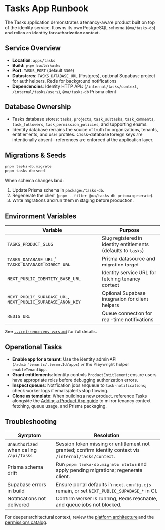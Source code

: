 # Tasks App Runbook

The Tasks application demonstrates a tenancy-aware product built on top of the identity service. It owns its own PostgreSQL schema (`@ma/tasks-db`) and relies on identity for authorization context.

## Service Overview

- **Location**: `apps/tasks`
- **Build**: `pnpm build:tasks`
- **Port**: `TASKS_PORT` (default `3300`)
- **Datastores**: `TASKS_DATABASE_URL` (Postgres), optional Supabase project for auth helpers, Redis for background notifications
- **Dependencies**: Identity HTTP APIs (`/internal/tasks/context`, `/internal/tasks/users`), `@ma/tasks-db` Prisma client

## Database Ownership

- Tasks database stores: `tasks`, `projects`, `task_subtasks`, `task_comments`, `task_followers`, `task_permission_policies`, and supporting enums.
- Identity database remains the source of truth for organizations, tenants, entitlements, and user profiles. Cross-database foreign keys are intentionally absent—references are enforced at the application layer.

## Migrations & Seeds

```bash
pnpm tasks-db:migrate
pnpm tasks-db:seed
```

When schema changes land:

1. Update Prisma schema in `packages/tasks-db`.
2. Regenerate the client (`pnpm --filter @ma/tasks-db prisma:generate`).
3. Write migrations and run them in staging before production.

## Environment Variables

| Variable | Purpose |
| --- | --- |
| `TASKS_PRODUCT_SLUG` | Slug registered in identity entitlements (defaults to `tasks`) |
| `TASKS_DATABASE_URL` / `TASKS_DATABASE_DIRECT_URL` | Prisma datasource and migration target |
| `NEXT_PUBLIC_IDENTITY_BASE_URL` | Identity service URL for fetching tenancy context |
| `NEXT_PUBLIC_SUPABASE_URL`, `NEXT_PUBLIC_SUPABASE_ANON_KEY` | Optional Supabase integration for client helpers |
| `REDIS_URL` | Queue connection for real-time notifications |

See [`../reference/env-vars.md`](../reference/env-vars.md) for full details.

## Operational Tasks

- **Enable app for a tenant**: Use the identity admin API (`/admin/tenants/:tenantId/apps`) or the Playwright helper `enableTenantApp`.
- **Grant entitlements**: Identity controls `ProductEntitlement`; ensure users have appropriate roles before debugging authorization errors.
- **Inspect queues**: Notification jobs enqueue to `task-notifications`; check worker logs if emails/alerts stop flowing.
- **Clone as template**: When building a new product, reference Tasks alongside the [Adding a Product App guide](../../guides/adding-a-product-app.md) to mirror tenancy context fetching, queue usage, and Prisma packaging.

## Troubleshooting

| Symptom | Resolution |
| --- | --- |
| `Unauthorized` when calling `/api/tasks` | Session token missing or entitlement not granted; confirm identity context via `/internal/tasks/context`. |
| Prisma schema drift | Run `pnpm tasks-db:migrate status` and apply pending migrations; regenerate client. |
| Supabase errors in build | Ensure portal defaults in `next.config.cjs` remain, or set `NEXT_PUBLIC_SUPABASE_*` in CI. |
| Notifications not delivered | Confirm worker is running, Redis reachable, and queue jobs not blocked. |

For deeper architectural context, review the [platform architecture](../../overview/architecture.md) and the [permissions catalog](../../reference/permissions.md).
